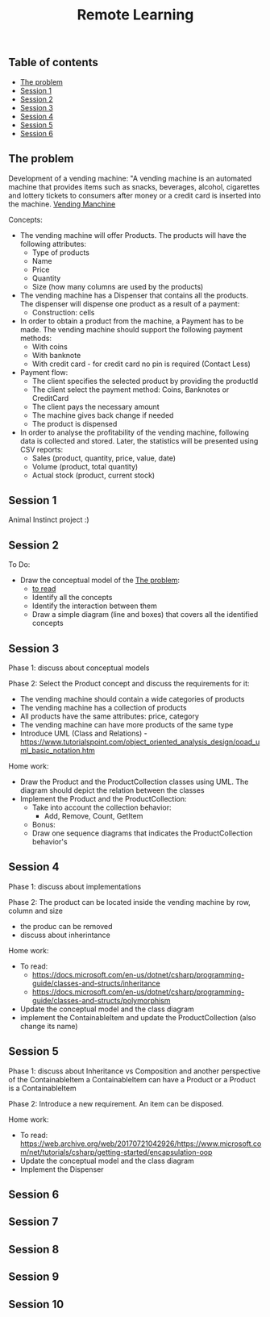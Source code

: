 <p align="center">
  
  <h1 align="center">Remote Learning</h1>
</p>

<br>

## Table of contents

- [The problem](#the-problem)
- [Session 1](#session-1)
- [Session 2](#session-2)
- [Session 3](#session-3)
- [Session 4](#session-4)
- [Session 5](#session-5)
- [Session 6](#session-6)

## The problem

Development of a vending machine: "A vending machine is an automated machine that provides items such as snacks, beverages, alcohol, cigarettes and lottery tickets to consumers after money or a credit card is inserted into the machine.
[Vending Manchine](https://en.wikipedia.org/wiki/Vending_machine)

Concepts:
- The vending machine will offer Products. The products will have the following attributes:
   - Type of products
   - Name
   - Price
   - Quantity
   - Size (how many columns are used by the products)
- The vending machine has a Dispenser that contains all the products. The dispenser will dispense one product as a result of a payment:
   - Construction: cells
- In order to obtain a product from the machine, a Payment has to be made. The vending machine should support the following payment methods:
   - With coins
   - With banknote
   - With credit card - for credit card no pin is required (Contact Less)
- Payment flow:
   - The client specifies the selected product by providing the productId
   - The client select the payment method: Coins, Banknotes or CreditCard
   - The client pays the necessary amount
   - The machine gives back change if needed
   - The product is dispensed
- In order to analyse the profitability of the vending machine, following data is collected and stored. Later, the statistics will be presented using CSV reports:
   - Sales (product, quantity, price, value, date)
   - Volume (product, total quantity)
   - Actual stock (product, current stock)
 

## Session 1

Animal Instinct project :)

## Session 2

To Do:
- Draw the conceptual model of the [The problem](#the-problem):
  - [to read](http://www.cs.toronto.edu/~jm/340S/PDF2/CM2.pdf)
  - Identify all the concepts
  - Identify the interaction between them
  - Draw a simple diagram (line and boxes) that covers all the identified concepts
 
## Session 3

Phase 1: discuss about conceptual models

Phase 2: Select the Product concept and discuss the requirements for it:

 - The vending machine should contain a wide categories of products
 - The vending machine has a collection of products
 - All products have the same attributes: price, category
 - The vending machine can have more products of the same type
 - Introduce UML (Class and Relations) - https://www.tutorialspoint.com/object_oriented_analysis_design/ooad_uml_basic_notation.htm

Home work:
 - Draw the Product and the ProductCollection classes using UML. The diagram should depict the relation between the classes
 - Implement the Product and the ProductCollection:
    - Take into account the collection behavior:
      - Add, Remove, Count, GetItem
    - Bonus:
     - Draw one sequence diagrams that indicates the ProductCollection behavior's

## Session 4

Phase 1: discuss about implementations

Phase 2: The product can be located inside the vending machine by row, column and size

 - the produc can be removed
 - discuss about inherintance
 
 Home work:
 
  - To read:
    - https://docs.microsoft.com/en-us/dotnet/csharp/programming-guide/classes-and-structs/inheritance
    - https://docs.microsoft.com/en-us/dotnet/csharp/programming-guide/classes-and-structs/polymorphism
  - Update the conceptual model and the class diagram
  - implement the ContainableItem and update the ProductCollection (also change its name)
## Session 5

Phase 1: discuss about Inheritance vs Composition and another perspective of the ContainableItem
a ContainableItem can have a Product or a Product is a ContainableItem

Phase 2:
Introduce a new requirement. An item can be disposed.

Home work:
 - To read:  https://web.archive.org/web/20170721042926/https://www.microsoft.com/net/tutorials/csharp/getting-started/encapsulation-oop
 - Update the conceptual model and the class diagram
 - Implement the Dispenser
## Session 6
## Session 7
## Session 8
## Session 9
## Session 10
